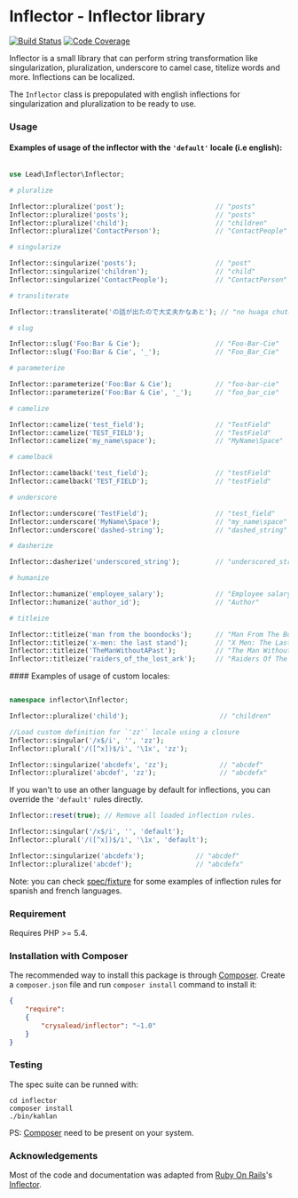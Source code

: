 # Inflector - Inflector library

[![Build Status](https://travis-ci.org/crysalead/inflector.png?branch=master)](https://travis-ci.org/crysalead/inflector)
[![Code Coverage](https://scrutinizer-ci.com/g/crysalead/inflector/badges/coverage.png?b=master)](https://scrutinizer-ci.com/g/crysalead/inflector/)

Inflector is a small library that can perform string transformation like singularization, pluralization, underscore to camel case, titelize words
and more. Inflections can be localized.

The `Inflector` class is prepopulated with english inflections for singularization and pluralization to be ready to use.

### Usage

#### Examples of usage of the inflector with the `'default'` locale (i.e english):

```php

use Lead\Inflector\Inflector;

# pluralize

Inflector::pluralize('post');                       // "posts"
Inflector::pluralize('posts');                      // "posts"
Inflector::pluralize('child');                      // "children"
Inflector::pluralize('ContactPerson');              // "ContactPeople"

# singularize

Inflector::singularize('posts');                    // "post"
Inflector::singularize('children');                 // "child"
Inflector::singularize('ContactPeople');            // "ContactPerson"

# transliterate

Inflector::transliterate('の話が出たので大丈夫かなあと'); // "no huaga chutanode da zhang fukanaato"

# slug

Inflector::slug('Foo:Bar & Cie');                   // "Foo-Bar-Cie"
Inflector::slug('Foo:Bar & Cie', '_');              // "Foo_Bar_Cie"

# parameterize

Inflector::parameterize('Foo:Bar & Cie');           // "foo-bar-cie"
Inflector::parameterize('Foo:Bar & Cie', '_');      // "foo_bar_cie"

# camelize

Inflector::camelize('test_field');                  // "TestField"
Inflector::camelize('TEST_FIELD');                  // "TestField"
Inflector::camelize('my_name\space');               // "MyName\Space"

# camelback

Inflector::camelback('test_field');                 // "testField"
Inflector::camelback('TEST_FIELD');                 // "testField"

# underscore

Inflector::underscore('TestField');                 // "test_field"
Inflector::underscore('MyName\Space');              // "my_name\space"
Inflector::underscore('dashed-string');             // "dashed_string"

# dasherize

Inflector::dasherize('underscored_string');         // "underscored_string"

# humanize

Inflector::humanize('employee_salary');             // "Employee salary"
Inflector::humanize('author_id');                   // "Author"

# titleize

Inflector::titleize('man from the boondocks');      // "Man From The Boondocks"
Inflector::titleize('x-men: the last stand');       // "X Men: The Last Stand"
Inflector::titleize('TheManWithoutAPast');          // "The Man Without A Past"
Inflector::titleize('raiders_of_the_lost_ark');     // "Raiders Of The Lost Ark"

```

#### Examples of usage of custom locales:

```php

namespace inflector\Inflector;

Inflector::pluralize('child');                       // "children"

//Load custom definition for `'zz'` locale using a closure
Inflector::singular('/x$/i', '', 'zz');
Inflector::plural('/([^x])$/i', '\1x', 'zz');

Inflector::singularize('abcdefx', 'zz');             // "abcdef"
Inflector::pluralize('abcdef', 'zz');                // "abcdefx"
```

If you wan't to use an other language by default for inflections, you can override the `'default'` rules directly.

```php
Inflector::reset(true); // Remove all loaded inflection rules.

Inflector::singular('/x$/i', '', 'default');
Inflector::plural('/([^x])$/i', '\1x', 'default');

Inflector::singularize('abcdefx');             // "abcdef"
Inflector::pluralize('abcdef');                // "abcdefx"
```

Note: you can check [spec/fixture](https://github.com/crysalead/inflector/tree/master/spec/fixture) for some examples of inflection rules for spanish and french languages.

### Requirement

Requires PHP >= 5.4.

### Installation with Composer

The recommended way to install this package is through [Composer](http://getcomposer.org/).
Create a `composer.json` file and run `composer install` command to install it:

```json
{
	"require":
	{
		"crysalead/inflector": "~1.0"
	}
}
```

### Testing

The spec suite can be runned with:

```
cd inflector
composer install
./bin/kahlan
```

PS: [Composer](http://getcomposer.org/) need to be present on your system.

### Acknowledgements

Most of the code and documentation was adapted from [Ruby On Rails](http://rubyonrails.org/)'s
[Inflector](http://api.rubyonrails.org/classes/ActiveSupport/Inflector.html).
